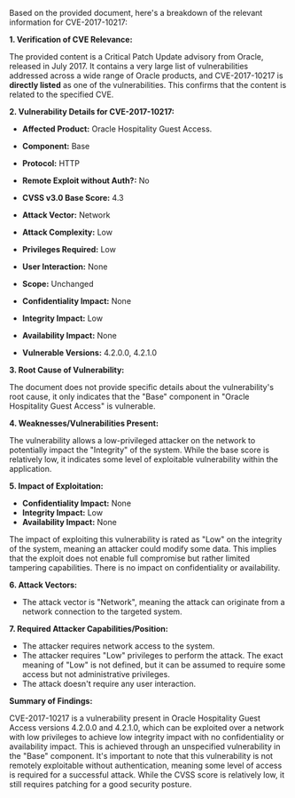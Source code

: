 Based on the provided document, here's a breakdown of the relevant information for CVE-2017-10217:

**1. Verification of CVE Relevance:**

The provided content is a Critical Patch Update advisory from Oracle, released in July 2017. It contains a very large list of vulnerabilities addressed across a wide range of Oracle products, and CVE-2017-10217 is **directly listed** as one of the vulnerabilities. This confirms that the content is related to the specified CVE.

**2. Vulnerability Details for CVE-2017-10217:**

*   **Affected Product:** Oracle Hospitality Guest Access.
*   **Component:** Base
*   **Protocol:** HTTP
*   **Remote Exploit without Auth?:** No
*   **CVSS v3.0 Base Score:** 4.3
*   **Attack Vector:** Network
*   **Attack Complexity:** Low
*  **Privileges Required:** Low
*   **User Interaction:** None
*   **Scope:** Unchanged
*   **Confidentiality Impact:** None
*   **Integrity Impact:** Low
*   **Availability Impact:** None

*   **Vulnerable Versions:** 4.2.0.0, 4.2.1.0

**3. Root Cause of Vulnerability:**

The document does not provide specific details about the vulnerability's root cause, it only indicates that the "Base" component in "Oracle Hospitality Guest Access" is vulnerable.

**4. Weaknesses/Vulnerabilities Present:**

The vulnerability allows a low-privileged attacker on the network to potentially impact the "Integrity" of the system. While the base score is relatively low, it indicates some level of exploitable vulnerability within the application.

**5. Impact of Exploitation:**

*   **Confidentiality Impact:** None
*   **Integrity Impact:** Low
*   **Availability Impact:** None

The impact of exploiting this vulnerability is rated as "Low" on the integrity of the system, meaning an attacker could modify some data. This implies that the exploit does not enable full compromise but rather limited tampering capabilities. There is no impact on confidentiality or availability.

**6. Attack Vectors:**

*   The attack vector is "Network", meaning the attack can originate from a network connection to the targeted system.

**7. Required Attacker Capabilities/Position:**

*   The attacker requires network access to the system.
*   The attacker requires "Low" privileges to perform the attack. The exact meaning of "Low" is not defined, but it can be assumed to require some access but not administrative privileges.
*   The attack doesn't require any user interaction.

**Summary of Findings:**

CVE-2017-10217 is a vulnerability present in Oracle Hospitality Guest Access versions 4.2.0.0 and 4.2.1.0, which can be exploited over a network with low privileges to achieve low integrity impact with no confidentiality or availability impact. This is achieved through an unspecified vulnerability in the "Base" component. It's important to note that this vulnerability is not remotely exploitable without authentication, meaning some level of access is required for a successful attack. While the CVSS score is relatively low, it still requires patching for a good security posture.